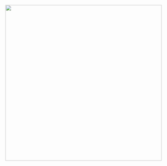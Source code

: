 <br clear="both">

<div align="center">
  <img height="500" src="https://i.ibb.co.com/MDt3cJRy/Hi1.gif"  />
</div>

###
